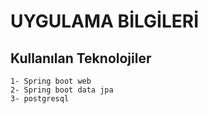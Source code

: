 # UYGULAMA BİLGİLERİ

## Kullanılan Teknolojiler

    1- Spring boot web
    2- Spring boot data jpa
    3- postgresql 